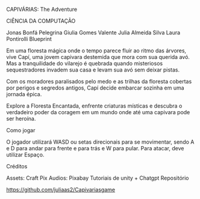 ​CAPIVÁRIAS: The Adventure

CIÊNCIA DA COMPUTAÇÃO

Jonas Bonfá Pelegrina
Giulia Gomes Valente
Julia Almeida Silva
Laura Pontirolli
​​Blueprint

​Em uma floresta mágica onde o tempo parece fluir ao ritmo das árvores, vive Capí, uma jovem capivara destemida que mora com sua querida avó. Mas a tranquilidade do vilarejo é quebrada quando misteriosos sequestradores invadem sua casa e levam sua avó sem deixar pistas.

Com os moradores paralisados pelo medo e as trilhas da floresta cobertas por perigos e segredos antigos, Capí decide embarcar sozinha em uma jornada épica.

Explore a Floresta Encantada, enfrente criaturas místicas e descubra o verdadeiro poder da coragem em um mundo onde até uma capivara pode ser heroína.

Como jogar

O jogador utilizará WASD ou setas direcionais para se movimentar, sendo A e D para andar para frente e para trás e W para pular. Para atacar, deve utilizar Espaço.​

Créditos

Assets: Craft Pix
Audios: Pixabay
Tutoriais de unity + Chatgpt
Repositório

https://github.com/juliaas2/Capivariasgame​​
